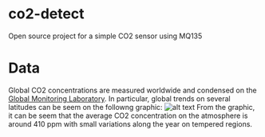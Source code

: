 # co2-detect
Open source project for a simple CO2 sensor using MQ135

# Data
Global CO2 concentrations are measured worldwide and condensed on the [Global Monitoring Laboratory](https://www.esrl.noaa.gov/gmd/). In particular, global trends on several latitudes can be seem on the followng graphic:
![alt text](https://www.esrl.noaa.gov/gmd/webdata/ccgg/trends/global_trend.png "Daily Global CO2")
From the graphic, it can be seem that the average CO2 concentration on the atmosphere is around 410 ppm with small variations along the year on tempered regions.
